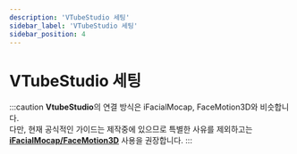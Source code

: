 ```yaml
---
description: 'VTubeStudio 세팅'
sidebar_label: 'VTubeStudio 세팅'
sidebar_position: 4
---
```


# VTubeStudio 세팅

:::caution
**VtubeStudio**의 연결 방식은 iFacialMocap, FaceMotion3D와 비슷합니다. <br/>
다만, 현재 공식적인 가이드는 제작중에 있으므로 특별한 사유를 제외하고는 <a href="./Facial_iFacialMocap" class="custom-link">**iFacialMocap/FaceMotion3D**</a> 사용을 권장합니다.
:::
